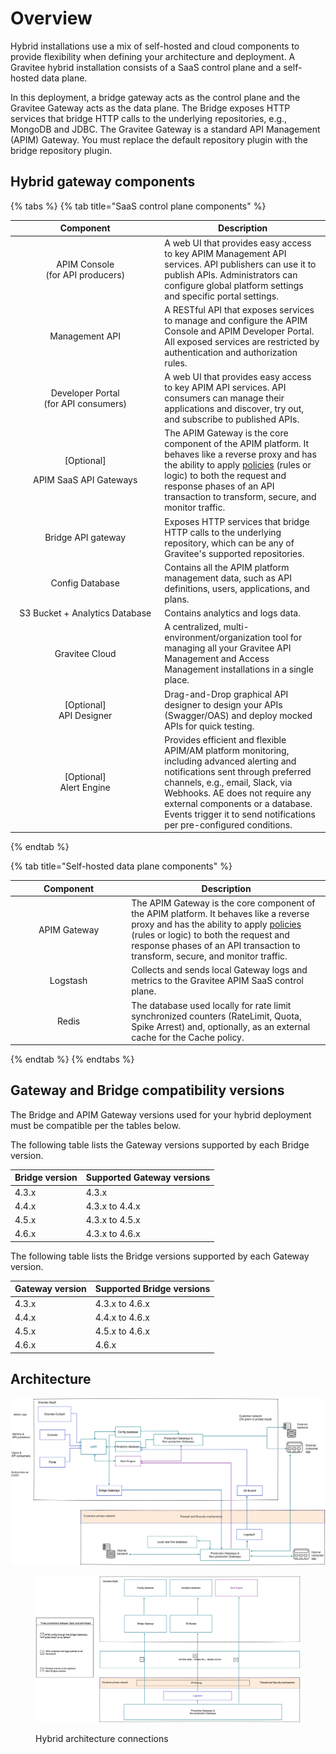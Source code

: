 # Overview

Hybrid installations use a mix of self-hosted and cloud components to provide flexibility when defining your architecture and deployment. A Gravitee hybrid installation consists of a SaaS control plane and a self-hosted data plane.

In this deployment, a bridge gateway acts as the control plane and the Gravitee Gateway acts as the data plane. The Bridge exposes HTTP services that bridge HTTP calls to the underlying repositories, e.g., MongoDB and JDBC. The Gravitee Gateway is a standard API Management (APIM) Gateway. You must replace the default repository plugin with the bridge repository plugin.

## Hybrid gateway components

{% tabs %}
{% tab title="SaaS control plane components" %}
<table><thead><tr><th width="225.37383177570098" align="center">Component</th><th>Description</th></tr></thead><tbody><tr><td align="center">APIM Console<br>(for API producers)</td><td>A web UI that provides easy access to key APIM Management API services. API publishers can use it to publish APIs. Administrators can configure global platform settings and specific portal settings.</td></tr><tr><td align="center">Management API</td><td>A RESTful API that exposes services to manage and configure the APIM Console and APIM Developer Portal.<br>All exposed services are restricted by authentication and authorization rules.</td></tr><tr><td align="center">Developer Portal<br>(for API consumers)</td><td>A web UI that provides easy access to key APIM API services. API consumers can manage their applications and discover, try out, and subscribe to published APIs.</td></tr><tr><td align="center"><p>[Optional]</p><p>APIM SaaS API Gateways</p></td><td>The APIM Gateway is the core component of the APIM platform. It behaves like a reverse proxy and has the ability to apply <a href="../../4.6/hybrid-deployment/broken-reference/">policies</a> (rules or logic) to both the request and response phases of an API transaction to transform, secure, and monitor traffic.</td></tr><tr><td align="center">Bridge API gateway</td><td>Exposes HTTP services that bridge HTTP calls to the underlying repository, which can be any of Gravitee's supported repositories.</td></tr><tr><td align="center">Config Database</td><td>Contains all the APIM platform management data, such as API definitions, users, applications, and plans.</td></tr><tr><td align="center">S3 Bucket + Analytics Database</td><td>Contains analytics and logs data.</td></tr><tr><td align="center">Gravitee Cloud</td><td>A centralized, multi-environment/organization tool for managing all your Gravitee API Management and Access Management installations in a single place.</td></tr><tr><td align="center">[Optional]<br>API Designer</td><td>Drag-and-Drop graphical API designer to design your APIs (Swagger/OAS) and deploy mocked APIs for quick testing.</td></tr><tr><td align="center">[Optional]<br>Alert Engine</td><td>Provides efficient and flexible APIM/AM platform monitoring, including advanced alerting and notifications sent through preferred channels, e.g., email, Slack, via Webhooks. AE does not require any external components or a database. Events trigger it to send notifications per pre-configured conditions.</td></tr></tbody></table>
{% endtab %}

{% tab title="Self-hosted data plane components" %}
<table><thead><tr><th width="172.18918918918916" align="center">Component</th><th>Description</th></tr></thead><tbody><tr><td align="center">APIM Gateway</td><td>The APIM Gateway is the core component of the APIM platform. It behaves like a reverse proxy and has the ability to apply <a href="../../4.6/hybrid-deployment/broken-reference/">policies</a> (rules or logic) to both the request and response phases of an API transaction to transform, secure, and monitor traffic.</td></tr><tr><td align="center">Logstash</td><td>Collects and sends local Gateway logs and metrics to the Gravitee APIM SaaS control plane.</td></tr><tr><td align="center">Redis</td><td>The database used locally for rate limit synchronized counters (RateLimit, Quota, Spike Arrest) and, optionally, as an external cache for the Cache policy.</td></tr></tbody></table>
{% endtab %}
{% endtabs %}

## Gateway and Bridge compatibility versions

The Bridge and APIM Gateway versions used for your hybrid deployment must be compatible per the tables below.

The following table lists the Gateway versions supported by each Bridge version.

| Bridge version | Supported Gateway versions |
| -------------- | -------------------------- |
| 4.3.x          | 4.3.x                      |
| 4.4.x          | 4.3.x to 4.4.x             |
| 4.5.x          | 4.3.x to 4.5.x             |
| 4.6.x          | 4.3.x to 4.6.x             |

The following table lists the Bridge versions supported by each Gateway version.

| Gateway version | Supported Bridge versions |
| --------------- | ------------------------- |
| 4.3.x           | 4.3.x to 4.6.x            |
| 4.4.x           | 4.4.x to 4.6.x            |
| 4.5.x           | 4.5.x to 4.6.x            |
| 4.6.x           | 4.6.x                     |

## Architecture

<img src="../.gitbook/assets/file.excalidraw (18).svg" alt="Hybrid deployment architecture" class="gitbook-drawing">

<figure><img src="../.gitbook/assets/image (136).png" alt="Diagram showing the hybrid architecture"><figcaption><p>Hybrid architecture connections</p></figcaption></figure>
